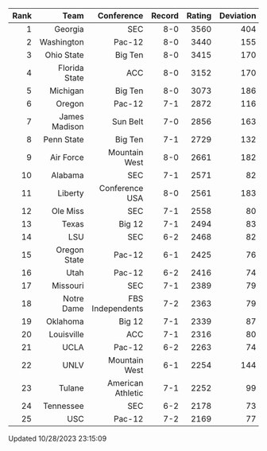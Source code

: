 | Rank  | Team                 | Conference           | Record   | Rating | Deviation |
| ---:  | ---:                 | ---:                 | ---:     | ---:   | ---:      |
| 1     | Georgia              | SEC                  | 8-0      | 3560   | 404       |
| 2     | Washington           | Pac-12               | 8-0      | 3440   | 155       |
| 3     | Ohio State           | Big Ten              | 8-0      | 3415   | 170       |
| 4     | Florida State        | ACC                  | 8-0      | 3152   | 170       |
| 5     | Michigan             | Big Ten              | 8-0      | 3073   | 186       |
| 6     | Oregon               | Pac-12               | 7-1      | 2872   | 116       |
| 7     | James Madison        | Sun Belt             | 7-0      | 2856   | 163       |
| 8     | Penn State           | Big Ten              | 7-1      | 2729   | 132       |
| 9     | Air Force            | Mountain West        | 8-0      | 2661   | 182       |
| 10    | Alabama              | SEC                  | 7-1      | 2571   | 82        |
| 11    | Liberty              | Conference USA       | 8-0      | 2561   | 183       |
| 12    | Ole Miss             | SEC                  | 7-1      | 2558   | 80        |
| 13    | Texas                | Big 12               | 7-1      | 2494   | 83        |
| 14    | LSU                  | SEC                  | 6-2      | 2468   | 82        |
| 15    | Oregon State         | Pac-12               | 6-1      | 2425   | 76        |
| 16    | Utah                 | Pac-12               | 6-2      | 2416   | 74        |
| 17    | Missouri             | SEC                  | 7-1      | 2389   | 79        |
| 18    | Notre Dame           | FBS Independents     | 7-2      | 2363   | 79        |
| 19    | Oklahoma             | Big 12               | 7-1      | 2339   | 87        |
| 20    | Louisville           | ACC                  | 7-1      | 2316   | 80        |
| 21    | UCLA                 | Pac-12               | 6-2      | 2263   | 74        |
| 22    | UNLV                 | Mountain West        | 6-1      | 2254   | 144       |
| 23    | Tulane               | American Athletic    | 7-1      | 2252   | 99        |
| 24    | Tennessee            | SEC                  | 6-2      | 2178   | 73        |
| 25    | USC                  | Pac-12               | 7-2      | 2169   | 77        |

Updated 10/28/2023 23:15:09
